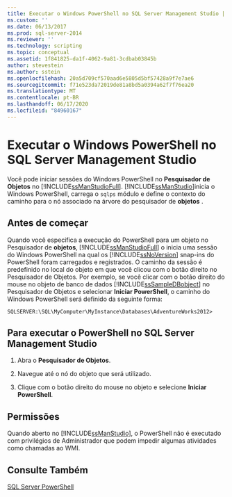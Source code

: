 ```yaml
---
title: Executar o Windows PowerShell no SQL Server Management Studio | Microsoft Docs
ms.custom: ''
ms.date: 06/13/2017
ms.prod: sql-server-2014
ms.reviewer: ''
ms.technology: scripting
ms.topic: conceptual
ms.assetid: 1f841825-da1f-4062-9a81-3cdbab03845b
author: stevestein
ms.author: sstein
ms.openlocfilehash: 20a5d709cf570aad6e5805d5bf57428a9f7e7ae6
ms.sourcegitcommit: f71e523da72019de81a8bd5a0394a62f7f76ea20
ms.translationtype: MT
ms.contentlocale: pt-BR
ms.lasthandoff: 06/17/2020
ms.locfileid: "84960167"
---
```

# <a name="run-windows-powershell-from-sql-server-management-studio"></a>Executar o Windows PowerShell no SQL Server Management Studio
  Você pode iniciar sessões do Windows PowerShell no **Pesquisador de Objetos** no [!INCLUDE[ssManStudioFull](../includes/ssmanstudiofull-md.md)]. [!INCLUDE[ssManStudio](../includes/ssmanstudio-md.md)]inicia o Windows PowerShell, carrega o `sqlps` módulo e define o contexto do caminho para o nó associado na árvore do pesquisador de **objetos** .  
  
## <a name="before-you-begin"></a>Antes de começar  
 Quando você especifica a execução do PowerShell para um objeto no Pesquisador de **objetos**, [!INCLUDE[ssManStudioFull](../includes/ssmanstudiofull-md.md)] o inicia uma sessão do Windows PowerShell na qual os [!INCLUDE[ssNoVersion](../includes/ssnoversion-md.md)] snap-ins do PowerShell foram carregados e registrados. O caminho da sessão é predefinido no local do objeto em que você clicou com o botão direito no Pesquisador de Objetos. Por exemplo, se você clicar com o botão direito do mouse no objeto de banco de dados [!INCLUDE[ssSampleDBobject](../includes/sssampledbobject-md.md)] no Pesquisador de Objetos e selecionar **Iniciar PowerShell**, o caminho do Windows PowerShell será definido da seguinte forma:  
  
```
SQLSERVER:\SQL\MyComputer\MyInstance\Databases\AdventureWorks2012>  
```  
  
## <a name="to-run-powershell-from-sql-server-management-studio"></a>Para executar o PowerShell no SQL Server Management Studio 
  
1.  Abra o **Pesquisador de Objetos**.  
  
2.  Navegue até o nó do objeto que será utilizado.  
  
3.  Clique com o botão direito do mouse no objeto e selecione **Iniciar PowerShell**.  
  
## <a name="permissions"></a>Permissões  
 Quando aberto no [!INCLUDE[ssManStudio](../includes/ssmanstudio-md.md)], o PowerShell não é executado com privilégios de Administrador que podem impedir algumas atividades como chamadas ao WMI.  
  
## <a name="see-also"></a>Consulte Também  
 [SQL Server PowerShell](sql-server-powershell.md)  
